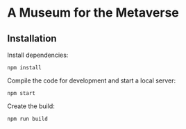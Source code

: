 # A Museum for the Metaverse


## Installation

Install dependencies:

```
npm install
```

Compile the code for development and start a local server:

```
npm start
```

Create the build:

```
npm run build
```
